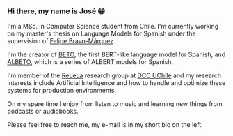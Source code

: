 ### Hi there, my name is José 😁

I'm a MSc. in Computer Science student from Chile. I'm currently working on my master's thesis on Language Models for Spanish under the supervision of [Felipe Bravo-Márquez](https://felipebravom.com/).

I'm the creator of [BETO](https://github.com/dccuchile/beto), the first BERT-like language model for Spanish, and [ALBETO](https://github.com/dccuchile/lightweight-spanish-language-models), which is a series of ALBERT models for Spanish.

I'm member of the [ReLeLa](https://relela.com/) research group at [DCC UChile](https://dcc.uchile.cl) and my research interests include Artificial Intelligence and how to handle and optimize these systems for production environments.

On my spare time I enjoy from listen to music and learning new things from podcasts or audiobooks.

Please feel free to reach me, my e-mail is in my short bio on the left.

<!--
**josecannete/josecannete** is a ✨ _special_ ✨ repository because its `README.md` (this file) appears on your GitHub profile.

Here are some ideas to get you started:

- 🔭 I’m currently working on ...
- 🌱 I’m currently learning ...
- 👯 I’m looking to collaborate on ...
- 🤔 I’m looking for help with ...
- 💬 Ask me about ...
- 📫 How to reach me: ...
- 😄 Pronouns: ...
- ⚡ Fun fact: ...
-->
